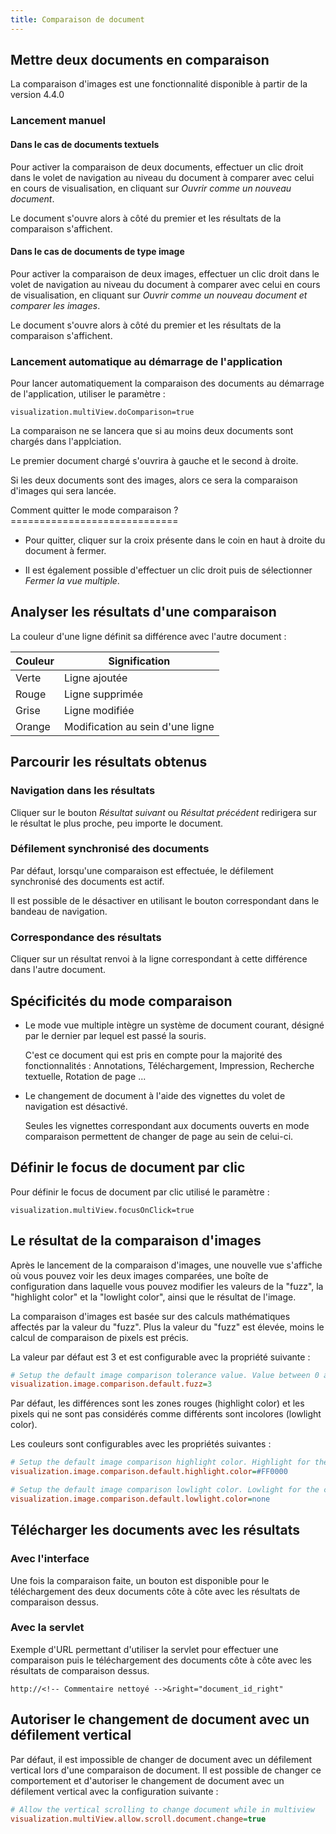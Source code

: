 ```yaml
---
title: Comparaison de document
---
```


## Mettre deux documents en comparaison


La comparaison d'images est une fonctionnalité disponible à partir
de la version 4.4.0


### Lancement manuel

#### Dans le cas de documents textuels

Pour activer la comparaison de deux documents, effectuer un clic droit
dans le volet de navigation au niveau du document à comparer avec celui
en cours de visualisation, en cliquant sur *Ouvrir comme un nouveau
document*.

<!-- Commentaire nettoyé -->

Le document s'ouvre alors à côté du premier et les résultats de la
comparaison s'affichent.

<!-- Commentaire nettoyé -->

#### Dans le cas de documents de type image

Pour activer la comparaison de deux images, effectuer un clic droit
dans le volet de navigation au niveau du document à comparer avec celui
en cours de visualisation, en cliquant sur *Ouvrir comme un nouveau
document et comparer les images*.

<!-- Commentaire nettoyé -->

Le document s'ouvre alors à côté du premier et les résultats de la
comparaison s'affichent.

<!-- Commentaire nettoyé -->

### Lancement automatique au démarrage de l'application

Pour lancer automatiquement la comparaison des documents au démarrage de
l'application, utiliser le paramètre :

    visualization.multiView.doComparison=true

La comparaison ne se lancera que si au moins deux documents sont chargés
dans l'applciation.

Le premier document chargé s'ouvrira à gauche et le second à droite.

Si les deux documents sont des images, alors ce sera la comparaison
d'images qui sera lancée.

Comment quitter le mode comparaison ? =============================

- Pour quitter, cliquer sur la croix présente dans le coin en haut à
  droite du document à fermer.

<!-- Commentaire nettoyé -->

- Il est également possible d'effectuer un clic droit puis de
  sélectionner *Fermer la vue multiple*.

<!-- Commentaire nettoyé -->

## Analyser les résultats d'une comparaison

La couleur d'une ligne définit sa différence avec l'autre document :

| Couleur | Signification                    |
| ------- | -------------------------------- |
| Verte   | Ligne ajoutée                    |
| Rouge   | Ligne supprimée                  |
| Grise   | Ligne modifiée                   |
| Orange  | Modification au sein d'une ligne |

<!-- Commentaire nettoyé -->

## Parcourir les résultats obtenus

### Navigation dans les résultats

<!-- Commentaire nettoyé -->

Cliquer sur le bouton *Résultat suivant* ou *Résultat précédent*
redirigera sur le résultat le plus proche, peu importe le document.

<!-- Commentaire nettoyé -->

### Défilement synchronisé des documents

Par défaut, lorsqu'une comparaison est effectuée, le défilement
synchronisé des documents est actif.

Il est possible de le désactiver en utilisant le bouton correspondant
dans le bandeau de navigation.

### Correspondance des résultats

Cliquer sur un résultat renvoi à la ligne correspondant à cette
différence dans l'autre document.

<!-- Commentaire nettoyé -->

## Spécificités du mode comparaison

- Le mode vue multiple intègre un système de document courant, désigné
  par le dernier par lequel est passé la souris.
  
  C'est ce document qui est pris en compte pour la majorité des
  fonctionnalités : Annotations, Téléchargement, Impression, Recherche
  textuelle, Rotation de page ...

- Le changement de document à l'aide des vignettes du volet de
  navigation est désactivé.
  
  Seules les vignettes correspondant aux documents ouverts en mode
  comparaison permettent de changer de page au sein de celui-ci.

## Définir le focus de document par clic

Pour définir le focus de document par clic utilisé le paramètre :

    visualization.multiView.focusOnClick=true

## Le résultat de la comparaison d'images

Après le lancement de la comparaison d'images, une nouvelle vue s'affiche où
vous pouvez voir les deux images comparées, une boîte de configuration dans laquelle
vous pouvez modifier les valeurs de la "fuzz", la "highlight color" et la "lowlight color",
ainsi que le résultat de l'image.


<!-- Commentaire nettoyé -->

La comparaison d'images est basée sur des calculs mathématiques affectés
par la valeur du "fuzz". Plus la valeur du "fuzz" est élevée, moins le calcul
de comparaison de pixels est précis.

La valeur par défaut est 3 et est configurable avec la propriété suivante :


```cfg
# Setup the default image comparison tolerance value. Value between 0 and 100. Value in percentage.
visualization.image.comparison.default.fuzz=3
```


Par défaut, les différences sont les zones rouges (highlight color) et les pixels
qui ne sont pas considérés comme différents sont incolores (lowlight color).

Les couleurs sont configurables avec les propriétés suivantes :


```cfg
# Setup the default image comparison highlight color. Highlight for the pixels difference
visualization.image.comparison.default.highlight.color=#FF0000

# Setup the default image comparison lowlight color. Lowlight for the common pixels
visualization.image.comparison.default.lowlight.color=none
```

## Télécharger les documents avec les résultats

### Avec l'interface
Une fois la comparaison faite, un bouton est disponible pour le téléchargement des deux documents côte à côte avec les résultats de comparaison dessus.

<!-- Commentaire nettoyé -->

### Avec la servlet

Exemple d'URL permettant d'utiliser la servlet pour effectuer une comparaison puis le téléchargement des documents côte à côte avec les résultats de comparaison dessus.


```
http://<!-- Commentaire nettoyé -->&right="document_id_right"
```

## Autoriser le changement de document avec un défilement vertical

Par défaut, il est impossible de changer de document avec un défilement vertical lors d'une comparaison de document.
Il est possible de changer ce comportement et d'autoriser le changement de document avec un défilement vertical avec la configuration suivante :


```cfg
# Allow the vertical scrolling to change document while in multiview
visualization.multiView.allow.scroll.document.change=true
```

